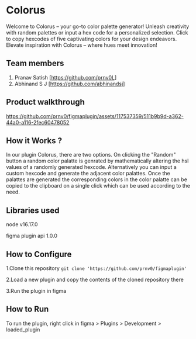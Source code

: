 # Colorus
Welcome to Colorus – your go-to color palette generator! Unleash creativity with random palettes or input a hex code for a personalized selection. Click to copy hexcodes of five captivating colors for your design endeavors. Elevate inspiration with Colorus – where hues meet innovation!

## Team members
1. Pranav Satish [https://github.com/prnv0L]
2. Abhinand S J [https://github.com/abhinandsj]
## Product walkthrough






https://github.com/prnv0/figmaplugin/assets/117537359/511b9b9d-a362-44a0-a116-2fec60478052





## How it Works ?
In our plugin Colorus, there are two options. On clicking the "Random" button a random color palatte is genrated by mathematically altering the hsl values of a randomly generated hexcode. Alternatively you can input a custom hexcode and generate the adjacent color palattes. Once the palattes are generated the corresponding colors in the color palatte can be copied to the clipboard on a single click which can be used according to the need.

## Libraries used
node v16.17.0

figma plugin api 1.0.0

## How to Configure
1.Clone this repository 
```git clone 'https://github.com/prnv0/figmaplugin'```

2.Load a new plugin and copy the contents of the cloned repository there

3.Run the plugin in figma

## How to Run
To run the plugin, right click in figma > Plugins > Development > loaded_plugin
